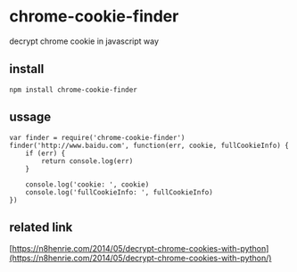 # chrome-cookie-finder
decrypt chrome cookie in javascript way

## install
```
npm install chrome-cookie-finder
```

## ussage
```
var finder = require('chrome-cookie-finder')
finder('http://www.baidu.com', function(err, cookie, fullCookieInfo) {
    if (err) {
        return console.log(err)
    }

    console.log('cookie: ', cookie)
    console.log('fullCookieInfo: ', fullCookieInfo)
})
```

## related link
[https://n8henrie.com/2014/05/decrypt-chrome-cookies-with-python](https://n8henrie.com/2014/05/decrypt-chrome-cookies-with-python/)
